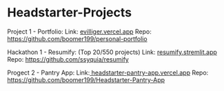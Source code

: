 # Headstarter-Projects
Project 1 - Portfolio:
Link: [evilliger.vercel.app](https://evilliger.vercel.app/)
Repo: https://github.com/boomer199/personal-portfolio

Hackathon 1 - Resumify: (Top 20/550 projects)
Link: [resumify.stremlit.app](https://resumify.streamlit.app/)
Repo: https://github.com/ssyquia/resumify

Progect 2 - Pantry App:
Link:[ headstarter-pantry-app.vercel.app](https://headstarter-pantry-app.vercel.app/)
Repo: https://github.com/boomer199/Headstarter-Pantry-App
